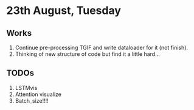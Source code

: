 # 23th August, Tuesday

## Works
1. Continue pre-processing TGIF and write dataloader for it (not finish).
2. Thinking of new structure of code but find it a little hard...

## TODOs
1. LSTMvis
2. Attention visualize
3. Batch_size!!!!